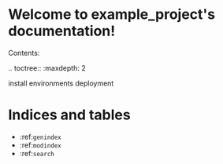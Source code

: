 Welcome to example_project's documentation!
===========================================

Contents:

.. toctree::
   :maxdepth: 2

   install
   environments
   deployment

Indices and tables
==================

* :ref:`genindex`
* :ref:`modindex`
* :ref:`search`

